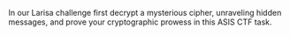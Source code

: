 In our Larisa challenge first decrypt a mysterious cipher, unraveling hidden messages, and prove your cryptographic prowess in this ASIS CTF task.
